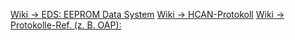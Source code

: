 [Wiki -> EDS: EEPROM Data System](https://github.com/hcanIngo/openHCAN/wiki/eds)
[Wiki -> HCAN-Protokoll](https://github.com/hcanIngo/openHCAN/wiki/hcan-protocol)
[Wiki -> Protokolle-Ref. (z. B. OAP): ](https://github.com/hcanIngo/openHCAN/wiki/hcan-protocol-referenz)
